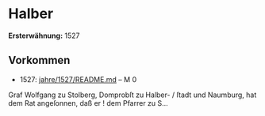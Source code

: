 # Halber

**Ersterwähnung:** 1527

## Vorkommen
- 1527: [jahre/1527/README.md](../jahre/1527/README.md) – M 0

Graf Wolfgang zu Stolberg, Domprobſt zu Halber- /
ſtadt und Naumburg, hat dem Rat angeſonnen, daß er !
dem Pfarrer zu S...
